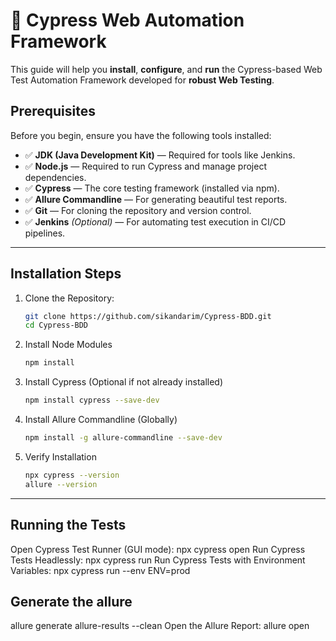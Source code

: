 # 🚀 Cypress Web Automation Framework

This guide will help you **install**, **configure**, and **run** the Cypress-based Web Test Automation Framework developed for **robust Web Testing**.


## Prerequisites

Before you begin, ensure you have the following tools installed:

- ✅ **JDK (Java Development Kit)** — Required for tools like Jenkins.
- ✅ **Node.js** — Required to run Cypress and manage project dependencies.
- ✅ **Cypress** — The core testing framework (installed via npm).
- ✅ **Allure Commandline** — For generating beautiful test reports.
- ✅ **Git** — For cloning the repository and version control.
- ✅ **Jenkins** *(Optional)* — For automating test execution in CI/CD pipelines.

---

## Installation Steps

1. Clone the Repository:
   ```bash
   git clone https://github.com/sikandarim/Cypress-BDD.git
   cd Cypress-BDD

2. Install Node Modules
   ```bash
   npm install

3. Install Cypress (Optional if not already installed)
   ```bash
   npm install cypress --save-dev

4. Install Allure Commandline (Globally)
   ```bash
   npm install -g allure-commandline --save-dev
   
5. Verify Installation
   ```bash
   npx cypress --version
   allure --version
---

##  Running the Tests


Open Cypress Test Runner (GUI mode):
npx cypress open
Run Cypress Tests Headlessly:
npx cypress run
Run Cypress Tests with Environment Variables:
npx cypress run --env ENV=prod


## Generate the allure

allure generate allure-results --clean
Open the Allure Report:
allure open





